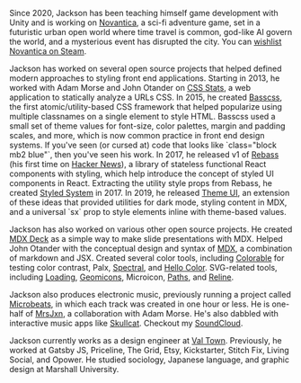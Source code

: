 
Since 2020, Jackson has been teaching himself game development with Unity and is working on [Novantica][],
a sci-fi adventure game, set in a futuristic urban open world where time travel is common,
god-like AI govern the world, and a mysterious event has disrupted the city.
You can [wishlist Novantica on Steam][novantica-steam].

Jackson has worked on several open source projects that helped defined modern approaches to styling front end applications.
Starting in 2013, he worked with Adam Morse and John Otander on [CSS Stats][], a web application to statically analyze a URLs CSS.
In 2015, he created [Basscss][], the first atomic/utility-based CSS framework that helped popularize using multiple classnames
on a single element to style HTML.
Basscss used a small set of theme values for font-size, color palettes, margin and padding scales, and more,
which is now common practice in front end design systems.
If you've seen (or cursed at) code that looks like \`class="block mb2 blue"\`, then you've seen his work.
In 2017, he released v1 of [Rebass][] (his first time on [Hacker News][rebass-hn]),
a library of stateless functional React components with styling, which help introduce the concept of styled UI components in React.
Extracting the utility style props from Rebass, he created [Styled System][] in 2017.
In 2019, he released [Theme UI][], an extension of these ideas that provided utilities for dark mode, styling content in MDX,
and a universal \`sx\` prop to style elements inline with theme-based values.


Jackson has also worked on various other open source projects.
He created [MDX Deck][] as a simple way to make slide presentations with MDX.
Helped John Otander with the conceptual design and syntax of [MDX][], a combination of markdown and JSX.
Created several color tools, including [Colorable][] for testing color contrast, Palx, [Spectral][], and [Hello Color][].
SVG-related tools, including [Loading][], [Geomicons][], Microicon, [Paths][], and [Reline][].

Jackson also produces electronic music, previously running a project called [Microbeats][], in which each track was created in one hour or less.
He is one-half of [MrsJxn][], a collaboration with Adam Morse.
He's also dabbled with interactive music apps like [Skullcat][].
Checkout my [SoundCloud][].

Jackson currently works as a design engineer at [Val Town][].
Previously, he worked at Gatsby JS, Priceline, The Grid, Etsy, Kickstarter, Stitch Fix, Living Social, and Opower.
He studied sociology, Japanese language, and graphic design at Marshall University.

[val town]: https://val.town
[css stats]: https://cssstats.com
[basscss]: https://basscss.com
[rebass]: https://github.com/rebassjs/rebass
[styled system]: https://github.com/styled-system/styled-system
[theme ui]: https://github.com/system-ui/theme-ui

[mdx deck]: https://github.com/jxnblk/mdx-deck
[mdx]: https://mdxjs.com/community/about/
[colorable]: https://colorable.jxnblk.com/
[palx]: https://github.com/jxnblk/palx
[spectral]: https://jxnblk.github.io/Spectral/
[hello color]: https://jxnblk.github.io/hello-color

[geomicons]: https://github.com/jxnblk/geomicons-wired
[loading]: https://jxnblk.github.io/loading/
[paths]: https://jxnblk.github.io/paths/
[reline]: https://jxnblk.github.io/reline/

[rebass-hn]: https://news.ycombinator.com/item?id=14704552

[microbeats]: https://microbeats.cc/
[mrsjxn]: https://soundcloud.com/mrsjxn
[soundcloud]: https://soundcloud.com/jxnblk
[skullcat]: https://jxnblk.github.io/skullcat/
[novantica]: https://novanticagame.com
[novantica-steam]: https://store.steampowered.com/app/2437530/Novantica/

